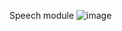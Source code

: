 Speech module
![image](https://github.com/ReinouddeLange/TEC-1G/assets/6297024/ca78b06a-12d8-43f1-9dc2-a5d37cac1692)
